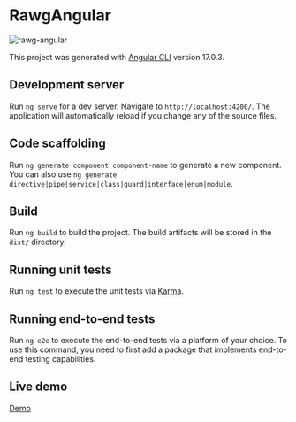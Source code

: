 # RawgAngular

![rawg-angular](https://github.com/marcpancorbo/rawg-angular/assets/55668102/61e845ee-c164-4838-93ae-f5c139fd3a60)

This project was generated with [Angular CLI](https://github.com/angular/angular-cli) version 17.0.3.

## Development server


Run `ng serve` for a dev server. Navigate to `http://localhost:4200/`. The application will automatically reload if you change any of the source files.

## Code scaffolding

Run `ng generate component component-name` to generate a new component. You can also use `ng generate directive|pipe|service|class|guard|interface|enum|module`.

## Build

Run `ng build` to build the project. The build artifacts will be stored in the `dist/` directory.

## Running unit tests

Run `ng test` to execute the unit tests via [Karma](https://karma-runner.github.io).

## Running end-to-end tests

Run `ng e2e` to execute the end-to-end tests via a platform of your choice. To use this command, you need to first add a package that implements end-to-end testing capabilities.

## Live demo
[Demo](https://marcpancorbo.github.io/rawg-angular/)
